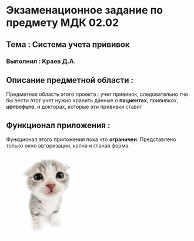 # Экзаменационное задание по предмету МДК 02.02
## Тема : Система учета прививок
### Выполнил : Краев Д.А.

## Описание предметной области : 
Предметная область этого проекта : учет прививок, следовательно тчо бы вести этот учет нужно хранить данные о **пациентах**, *прививках*, ~~цфпвофцпв~~, и докторах, которые эти прививки ставят

## Функционал приложения :
Функционал этого приложения пока что **ограничен**. Представлено только окно авторизации, капча и гланая форма.

![котек](1.jfif)
